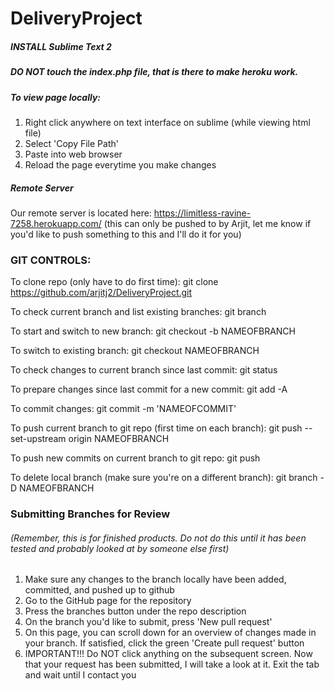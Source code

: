 # DeliveryProject
##### INSTALL Sublime Text 2
##### DO NOT touch the index.php file, that is there to make heroku work.

##### To view page locally:

1. Right click anywhere on text interface on sublime (while viewing html file)
2. Select 'Copy File Path'
3. Paste into web browser
4. Reload the page everytime you make changes

##### Remote Server
Our remote server is located here: https://limitless-ravine-7258.herokuapp.com/ (this can only be pushed to by Arjit, let me know if you'd like to push something to this and I'll do it for you)

### GIT CONTROLS:

To clone repo (only have to do first time): git clone https://github.com/arjitj2/DeliveryProject.git

To check current branch and list existing branches: git branch

To start and switch to new branch: git checkout -b NAMEOFBRANCH

To switch to existing branch: git checkout NAMEOFBRANCH

To check changes to current branch since last commit: git status

To prepare changes since last commit for a new commit: git add -A

To commit changes: git commit -m 'NAMEOFCOMMIT'

To push current branch to git repo (first time on each branch): git push --set-upstream origin NAMEOFBRANCH

To push new commits on current branch to git repo: git push

To delete local branch (make sure you're on a different branch): git branch -D NAMEOFBRANCH

### Submitting Branches for Review 
###### (Remember, this is for finished products. Do not do this until it has been tested and probably looked at by someone else first)

1. Make sure any changes to the branch locally have been added, committed, and pushed up to github
2. Go to the GitHub page for the repository
3. Press the branches button under the repo description
4. On the branch you'd like to submit, press 'New pull request'
5. On this page, you can scroll down for an overview of changes made in your branch. If satisfied, click the green 'Create pull request' button
6. IMPORTANT!!! Do NOT click anything on the subsequent screen. Now that your request has been submitted, I will take a look at it. Exit the tab and wait until I contact you
